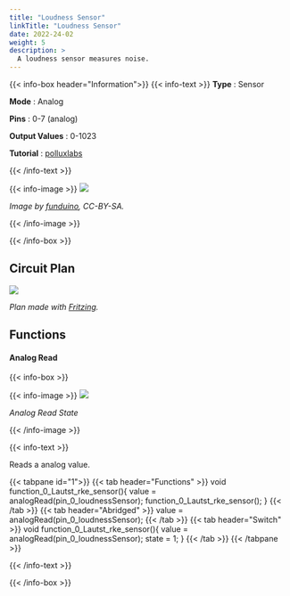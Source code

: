 ```yaml
---
title: "Loudness Sensor"
linkTitle: "Loudness Sensor"
date: 2022-24-02
weight: 5
description: >
  A loudness sensor measures noise.
---
```


{{< info-box header="Information">}}
{{< info-text >}}
  **Type** : Sensor

  **Mode** : Analog

  **Pins** : 0-7 (analog)

  **Output Values** : 0-1023

  **Tutorial** : [polluxlabs](https://polluxlabs.net/arduino-tutorials/einen-sound-sensor-am-arduino-verwenden/) 

  {{< /info-text >}}

  {{< info-image >}}
   ![](https://funduinoshop.com/media/image/48/c6/9b/waveshare-sound-modul-v2-mit-lm386-schallsensor-lautstaerkesensor-top.png)
   
   _Image by [funduino](https://funduinoshop.com/media/image/48/c6/9b/waveshare-sound-modul-v2-mit-lm386-schallsensor-lautstaerkesensor-top.png), CC-BY-SA._

  {{< /info-image >}}

{{< /info-box >}}

## Circuit Plan
![](/docs/connectionplan/steckplan_loudnesssensor.png)
   
   _Plan made with [Fritzing](https://fritzing.org/)._

## Functions

#### Analog Read

{{< info-box >}}

  {{< info-image >}}
   ![](/docs/components/loudnesssensor.png)
   
   _Analog Read State_

  {{< /info-image >}}

{{< info-text >}}

Reads a analog value.
  
  {{< tabpane id="1">}}
  {{< tab header="Functions" >}}
void function_0_Lautst_rke_sensor(){
value = analogRead(pin_0_loudnessSensor);
function_0_Lautst_rke_sensor();
}
  {{< /tab >}}
  {{< tab header="Abridged" >}}
value = analogRead(pin_0_loudnessSensor);
  {{< /tab >}}
  {{< tab header="Switch" >}}
void function_0_Lautst_rke_sensor(){
value = analogRead(pin_0_loudnessSensor);
state = 1;
}
  {{< /tab >}}
{{< /tabpane >}}

  {{< /info-text >}}

{{< /info-box >}}
